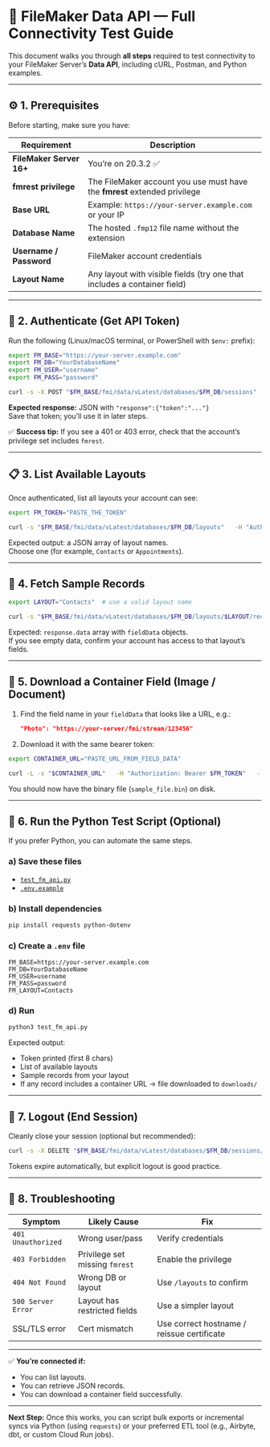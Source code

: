 # 🧪 FileMaker Data API — Full Connectivity Test Guide

This document walks you through **all steps** required to test connectivity to your FileMaker Server’s **Data API**, including cURL, Postman, and Python examples.

---

## ⚙️ 1. Prerequisites

Before starting, make sure you have:

| Requirement | Description |
|-------------|-------------|
| **FileMaker Server 16+** | You’re on 20.3.2 ✅ |
| **fmrest privilege** | The FileMaker account you use must have the **fmrest** extended privilege |
| **Base URL** | Example: `https://your-server.example.com` or your IP |
| **Database Name** | The hosted `.fmp12` file name without the extension |
| **Username / Password** | FileMaker account credentials |
| **Layout Name** | Any layout with visible fields (try one that includes a container field) |

---

## 🔑 2. Authenticate (Get API Token)

Run the following (Linux/macOS terminal, or PowerShell with `$env:` prefix):

```bash
export FM_BASE="https://your-server.example.com"
export FM_DB="YourDatabaseName"
export FM_USER="username"
export FM_PASS="password"

curl -s -X POST "$FM_BASE/fmi/data/vLatest/databases/$FM_DB/sessions"   -H "Content-Type: application/json"   -u "$FM_USER:$FM_PASS"
```

**Expected response:** JSON with `"response":{"token":"..."}`  
Save that token; you’ll use it in later steps.

✅ **Success tip:** If you see a 401 or 403 error, check that the account’s privilege set includes `fmrest`.

---

## 📋 3. List Available Layouts

Once authenticated, list all layouts your account can see:

```bash
export FM_TOKEN="PASTE_THE_TOKEN"

curl -s "$FM_BASE/fmi/data/vLatest/databases/$FM_DB/layouts"   -H "Authorization: Bearer $FM_TOKEN" | jq .
```

Expected output: a JSON array of layout names.  
Choose one (for example, `Contacts` or `Appointments`).

---

## 📄 4. Fetch Sample Records

```bash
export LAYOUT="Contacts"  # use a valid layout name

curl -s "$FM_BASE/fmi/data/vLatest/databases/$FM_DB/layouts/$LAYOUT/records?limit=5"   -H "Authorization: Bearer $FM_TOKEN" | jq .
```

Expected: `response.data` array with `fieldData` objects.  
If you see empty data, confirm your account has access to that layout’s fields.

---

## 📎 5. Download a Container Field (Image / Document)

1. Find the field name in your `fieldData` that looks like a URL, e.g.:
   ```json
   "Photo": "https://your-server/fmi/stream/123456"
   ```

2. Download it with the same bearer token:

```bash
export CONTAINER_URL="PASTE_URL_FROM_FIELD_DATA"

curl -L -s "$CONTAINER_URL"   -H "Authorization: Bearer $FM_TOKEN"   --output sample_file.bin
```

You should now have the binary file (`sample_file.bin`) on disk.

---

## 🧰 6. Run the Python Test Script (Optional)

If you prefer Python, you can automate the same steps.

### a) Save these files
- [`test_fm_api.py`](sandbox:/mnt/data/fm-dataapi-test/test_fm_api.py)
- [`.env.example`](sandbox:/mnt/data/fm-dataapi-test/.env.example)

### b) Install dependencies
```bash
pip install requests python-dotenv
```

### c) Create a `.env` file
```
FM_BASE=https://your-server.example.com
FM_DB=YourDatabaseName
FM_USER=username
FM_PASS=password
FM_LAYOUT=Contacts
```

### d) Run
```bash
python3 test_fm_api.py
```

Expected output:
- Token printed (first 8 chars)
- List of available layouts
- Sample records from your layout
- If any record includes a container URL → file downloaded to `downloads/`

---

## 🚪 7. Logout (End Session)

Cleanly close your session (optional but recommended):

```bash
curl -s -X DELETE "$FM_BASE/fmi/data/vLatest/databases/$FM_DB/sessions/$FM_TOKEN"   -H "Authorization: Bearer $FM_TOKEN"
```

Tokens expire automatically, but explicit logout is good practice.

---

## 🧠 8. Troubleshooting

| Symptom | Likely Cause | Fix |
|----------|---------------|-----|
| `401 Unauthorized` | Wrong user/pass | Verify credentials |
| `403 Forbidden` | Privilege set missing `fmrest` | Enable the privilege |
| `404 Not Found` | Wrong DB or layout | Use `/layouts` to confirm |
| `500 Server Error` | Layout has restricted fields | Use a simpler layout |
| SSL/TLS error | Cert mismatch | Use correct hostname / reissue certificate |

---

✅ **You’re connected if:**
- You can list layouts.  
- You can retrieve JSON records.  
- You can download a container field successfully.

---

**Next Step:** Once this works, you can script bulk exports or incremental syncs via Python (using `requests`) or your preferred ETL tool (e.g., Airbyte, dbt, or custom Cloud Run jobs).

